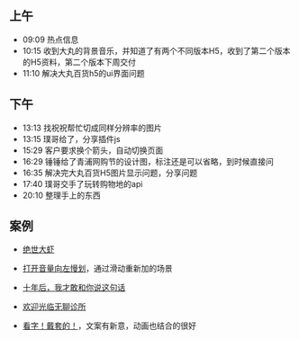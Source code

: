 ## 上午
* 09:09 热点信息
* 10:15 收到大丸的背景音乐，并知道了有两个不同版本H5，收到了第二个版本的H5资料，第二个版本下周交付
* 11:10 解决大丸百货h5的ui界面问题
## 下午
* 13:13 找祝祝帮忙切成同样分辨率的图片
* 13:15 璞哥给了，分享插件js
* 15:29 客户要求换个箭头，自动切换页面
* 16:29 锤锤给了青浦网购节的设计图，标注还是可以省略，到时候直接问
* 16:35 解决完大丸百货H5图片显示问题，分享问题
* 17:40 璞哥交手了玩转购物地的api
* 20:10 整理手上的东西
## 案例
* [绝世大虾](http://ntvanke.juzhen01.com/2017/lx717-new/ios.shtml?t=19e218c8ad9e4c4a98cbfa0d082cab7a)

* [打开音量向左慢划](http://bangbangbang.pzhjahwa.com.cn/index.html)，通过滑动重新加的场景

* [十年后，我才敢和你说这句话](http://zhixun.mobi/minisite/lushang/16jingzi/index.php)

* [欢迎光临无聊诊所](http://omgmkt.qq.com/boringhospital/)

* [看字！戴套的！](http://pinyin.sogou.com/zt/aids2016/?ADTAG=wxhy)，文案有新意，动画也结合的很好
